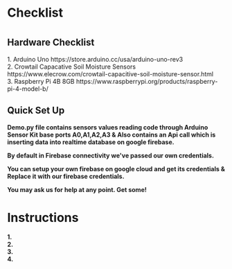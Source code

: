 
<h1> Checklist <h1>
 <h2> Hardware Checklist</h2>
   1. Arduino Uno https://store.arduino.cc/usa/arduino-uno-rev3<br>
   2. Crowtail Capacative Soil Moisture Sensors https://www.elecrow.com/crowtail-capacitive-soil-moisture-sensor.html<br>
   3. Raspberry Pi 4B 8GB https://www.raspberrypi.org/products/raspberry-pi-4-model-b/ 

   <h2> Quick Set Up</h2><b>
 
 
Demo.py file contains sensors values reading code through Arduino Sensor Kit base ports A0,A1,A2,A3 & Also contains an Api call which is inserting data into realtime database on google firebase.

By default in Firebase connectivity we've passed our own credentials.

You can setup your own firebase on google cloud and get its credentials & Replace it with our firebase credentials.

You may ask us for help at any point. Get some!
 
 
 
 
<h1> Instructions </h1>
1.<br>
2.<br>
3.<br>
4.<br>
  
  
